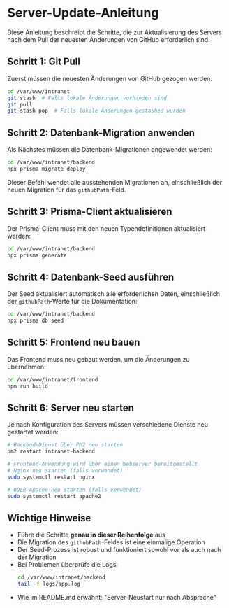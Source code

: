 # Server-Update-Anleitung

Diese Anleitung beschreibt die Schritte, die zur Aktualisierung des Servers nach dem Pull der neuesten Änderungen von GitHub erforderlich sind.

## Schritt 1: Git Pull

Zuerst müssen die neuesten Änderungen von GitHub gezogen werden:

```bash
cd /var/www/intranet
git stash  # Falls lokale Änderungen vorhanden sind
git pull
git stash pop  # Falls lokale Änderungen gestashed wurden
```

## Schritt 2: Datenbank-Migration anwenden

Als Nächstes müssen die Datenbank-Migrationen angewendet werden:

```bash
cd /var/www/intranet/backend
npx prisma migrate deploy
```

Dieser Befehl wendet alle ausstehenden Migrationen an, einschließlich der neuen Migration für das `githubPath`-Feld.

## Schritt 3: Prisma-Client aktualisieren

Der Prisma-Client muss mit den neuen Typendefinitionen aktualisiert werden:

```bash
cd /var/www/intranet/backend
npx prisma generate
```

## Schritt 4: Datenbank-Seed ausführen

Der Seed aktualisiert automatisch alle erforderlichen Daten, einschließlich der `githubPath`-Werte für die Dokumentation:

```bash
cd /var/www/intranet/backend
npx prisma db seed
```

## Schritt 5: Frontend neu bauen

Das Frontend muss neu gebaut werden, um die Änderungen zu übernehmen:

```bash
cd /var/www/intranet/frontend
npm run build
```

## Schritt 6: Server neu starten

Je nach Konfiguration des Servers müssen verschiedene Dienste neu gestartet werden:

```bash
# Backend-Dienst über PM2 neu starten
pm2 restart intranet-backend

# Frontend-Anwendung wird über einen Webserver bereitgestellt
# Nginx neu starten (falls verwendet)
sudo systemctl restart nginx

# ODER Apache neu starten (falls verwendet)
sudo systemctl restart apache2
```

## Wichtige Hinweise

- Führe die Schritte **genau in dieser Reihenfolge** aus
- Die Migration des `githubPath`-Feldes ist eine einmalige Operation
- Der Seed-Prozess ist robust und funktioniert sowohl vor als auch nach der Migration
- Bei Problemen überprüfe die Logs: 
  ```bash
  cd /var/www/intranet/backend
  tail -f logs/app.log
  ```
- Wie im README.md erwähnt: "Server-Neustart nur nach Absprache" 